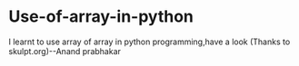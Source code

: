 # Use-of-array-in-python
I learnt to use array of array in python programming,have a look (Thanks to skulpt.org)--Anand prabhakar
